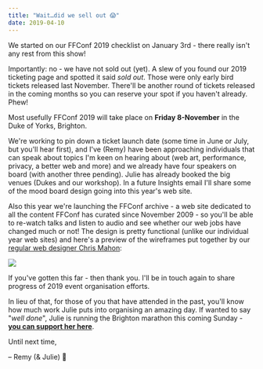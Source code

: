 ```yaml
---
title: "Wait…did we sell out 😱"
date: 2019-04-10
---
```


We started on our FFConf 2019 checklist on January 3rd - there really isn't any rest from this show!

Importantly: no - we have not sold out (yet). A slew of you found our 2019 ticketing page and spotted it said _sold out_. Those were only early bird tickets released last November. There'll be another round of tickets released in the coming months so you can reserve your spot if you haven't already. Phew!

Most usefully FFConf 2019 will take place on **Friday 8-November** in the Duke of Yorks, Brighton.

We're working to pin down a ticket launch date (some time in June or July, but you'll hear first), and I've (Remy) have been approaching individuals that can speak about topics I'm keen on hearing about (web art, performance, privacy, a better web and more) and we already have four speakers on board (with another three pending). Julie has already booked the big venues (Dukes and our workshop). In a future Insights email I'll share some of the mood board design going into this year's web site.

Also this year we're launching the FFConf archive - a web site dedicated to all the content FFConf has curated since November 2009 - so you'll be able to re-watch talks and listen to audio and see whether our web jobs have changed much or not! The design is pretty functional (unlike our individual year web sites) and here's a preview of the wireframes put together by our [regular web designer Chris Mahon](https://mobile.twitter.com/chrismahon):

![](/images/articles/content_preview-wires.png)


If you've gotten this far - then thank you. I'll be in touch again to share progress of 2019 event organisation efforts.

In lieu of that, for those of you that have attended in the past, you'll know how much work Julie puts into organising an amazing day. If wanted to say "_well done_", Julie is running the Brighton marathon this coming Sunday - [**you can support her here**](https://uk.virginmoneygiving.com/fundraiser-display/showROFundraiserPage?userUrl=Julieisrunning&pageUrl=3).

Until next time,

– Remy (& Julie) 👋
